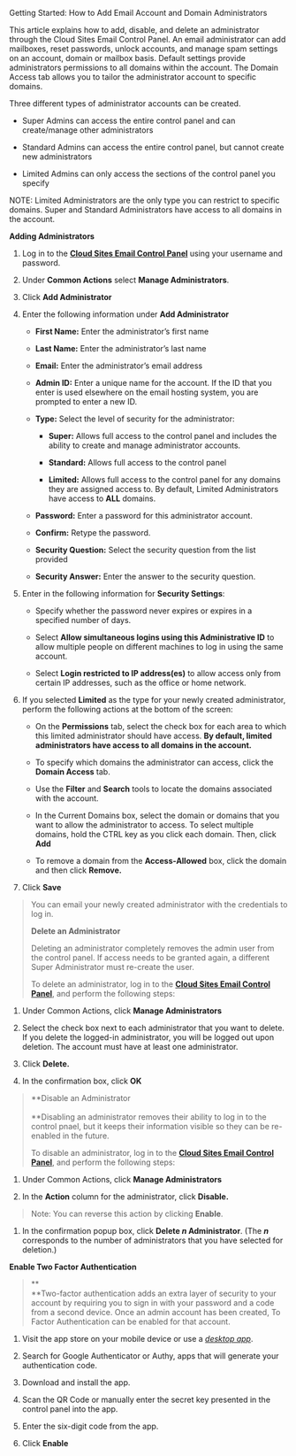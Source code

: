 Getting Started: How to Add Email Account and Domain Administrators

This article explains how to add, disable, and delete an administrator through the Cloud Sites Email Control Panel. An email administrator can add mailboxes, reset passwords, unlock accounts, and manage spam settings on an account, domain or mailbox basis. Default settings provide administrators permissions to all domains within the account. The Domain Access tab allows you to tailor the administrator account to specific domains.

Three different types of administrator accounts can be created.

-   Super Admins can access the entire control panel and can create/manage other administrators

-   Standard Admins can access the entire control panel, but cannot create new administrators

-   Limited Admins can only access the sections of the control panel you specify

<span id="_gjdgxs" class="anchor"></span>NOTE: Limited Administrators are the only type you can restrict to specific domains. Super and Standard Administrators have access to all domains in the account.

**Adding Administrators**

1.  Log in to the [**Cloud Sites Email Control Panel**](https://cloudsites.mycpsrvr.com/) using your username and password.

2.  Under **Common Actions** select **Manage Administrators**.

3.  Click **Add Administrator**

4.  Enter the following information under **Add Administrator**

    -   **First Name:** Enter the administrator’s first name

    -   **Last Name:** Enter the administrator’s last name

    -   **Email:** Enter the administrator’s email address

    -   **Admin ID:** Enter a unique name for the account. If the ID that you enter is used elsewhere on the email hosting system, you are prompted to enter a new ID.

    -   **Type:** Select the level of security for the administrator:

        -   **Super:** Allows full access to the control panel and includes the ability to create and manage administrator accounts.

        -   **Standard:** Allows full access to the control panel

        -   **Limited:** Allows full access to the control panel for any domains they are assigned access to. By default, Limited Administrators have access to **ALL** domains.

    <!-- -->

    -   **Password:** Enter a password for this administrator account.

    -   **Confirm:** Retype the password.

    -   **Security Question:** Select the security question from the list provided

    -   **Security Answer:** Enter the answer to the security question.

5.  Enter in the following information for **Security Settings**:

    -   Specify whether the password never expires or expires in a specified number of days.

    -   Select **Allow simultaneous logins using this Administrative ID** to allow multiple people on different machines to log in using the same account.

    -   Select **Login restricted to IP address(es)** to allow access only from certain IP addresses, such as the office or home network.

6.  If you selected **Limited** as the type for your newly created administrator, perform the following actions at the bottom of the screen:

    -   On the **Permissions** tab, select the check box for each area to which this limited administrator should have access. **By default, limited administrators have access to all domains in the account.**

    -   To specify which domains the administrator can access, click the **Domain Access** tab.

    -   Use the **Filter** and **Search** tools to locate the domains associated with the account.

    -   In the Current Domains box, select the domain or domains that you want to allow the administrator to access. To select multiple domains, hold the CTRL key as you click each domain. Then, click **Add**

    -   To remove a domain from the **Access-Allowed** box, click the domain and then click **Remove.**

7.  Click **Save**

> You can email your newly created administrator with the credentials to log in.
>
> **Delete an Administrator**
>
> Deleting an administrator completely removes the admin user from the control panel. If access needs to be granted again, a different Super Administrator must re-create the user.
>
> To delete an administrator, log in to the [**Cloud Sites Email Control Panel**](https://cloudsites.mycpsrvr.com/), and perform the following steps:

1.  Under Common Actions, click **Manage Administrators**

2.  Select the check box next to each administrator that you want to delete. If you delete the logged-in administrator, you will be logged out upon deletion. The account must have at least one administrator.

3.  Click **Delete.**

4.  In the confirmation box, click **OK**

> **Disable an Administrator\
> \
> **Disabling an administrator removes their ability to log in to the control pnael, but it keeps their information visible so they can be re-enabled in the future.
>
> To disable an administrator, log in to the [**Cloud Sites Email Control Panel**](https://cloudsites.mycpsrvr.com/), and perform the following steps:

1.  Under Common Actions, click **Manage Administrators**

2.  In the **Action** column for the administrator, click **Disable.**

> Note: You can reverse this action by clicking **Enable**.

1.  In the confirmation popup box, click **Delete *n* Administrator**. (The ***n*** corresponds to the number of administrators that you have selected for deletion.)

**Enable Two Factor Authentication**

> **\
> **Two-factor authentication adds an extra layer of security to your account by requiring you to sign in with your password and a code from a second device. Once an admin account has been created, To Factor Authentication can be enabled for that account.

1.  Visit the app store on your mobile device or use a [*desktop app*](https://www.authy.com/app/desktop/).

2.  Search for Google Authenticator or Authy, apps that will generate your authentication code.

3.  Download and install the app.

4.  Scan the QR Code or manually enter the secret key presented in the control panel into the app.

5.  Enter the six-digit code from the app.

6.  Click **Enable**


